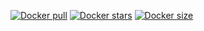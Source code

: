 
<a name="readme-top"></a>

[![Docker pull](https://img.shields.io/docker/pulls/blade34242/my-resume2)](https://hub.docker.com/r/blade34242/my-resume2)
[![Docker stars](https://img.shields.io/docker/stars/blade34242/my-resume2)](https://hub.docker.com/r/blade34242/my-resume2)
[![Docker size](https://img.shields.io/docker/image-size/blade34242/my-resume2/latest)](https://hub.docker.com/r/blade34242/my-resume2) 
